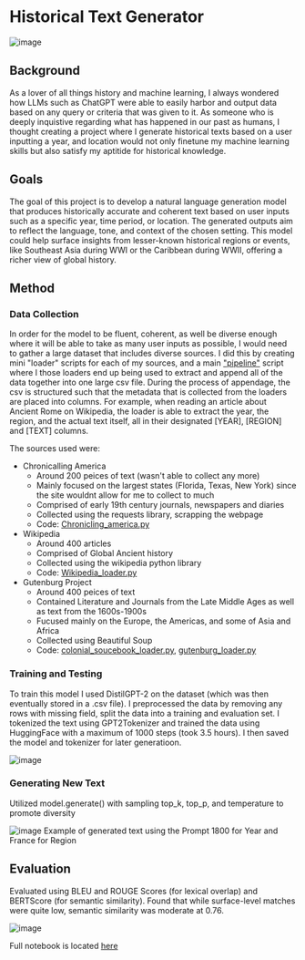 # Historical Text Generator
![image](https://github.com/user-attachments/assets/65fd838f-83df-4f7c-b2c7-25c082378a72)

## Background

As a lover of all things history and machine learning, I always wondered how LLMs such as ChatGPT were able to easily harbor and output data based on any query or criteria that was given to it. As someone who is
deeply inquistive regarding what has happened in our past as humans, I thought creating a project where I generate historical texts based on a user inputting a year, and location would not only finetune my 
machine learning skills but also satisfy my aptitide for historical knowledge.

## Goals

The goal of this project is to develop a natural language generation model that produces historically accurate and coherent text based on user inputs such as a specific year, time period, or location. The generated outputs aim to reflect the language, tone, and context of the chosen setting. This model could help surface insights from lesser-known historical regions or events, like Southeast Asia during WWI or the Caribbean during WWII, offering a richer view of global history.

## Method

### Data Collection

In order for the model to be fluent, coherent, as well be diverse enough where it will be able to take as many user inputs as possible, I would need to gather a large dataset that includes diverse sources. 
I did this by creating mini "loader" scripts for each of my sources, and a main ["pipeline"](https://github.com/tulane-cmps6730/sp2025-historical-text/blob/main/nlp/pipeline.py) script where I those loaders end up being used to extract and append all of the data together into one large csv file. 
During the process of appendage, the csv is structured such that the metadata that is collected from the loaders are placed into columns. For example, when reading an article about Ancient Rome on Wikipedia, the loader is able to extract the year, the region, and the actual text itself, all in their designated [YEAR], [REGION] and [TEXT] columns. 

The sources used were: 
 * Chronicalling America
     + Around 200 peices of text (wasn't able to collect any more)
     + Mainly focused on the largest states (Florida, Texas, New York) since the site wouldnt allow for me to collect to much
     + Comprised of early 19th century journals, newspapers and diaries
     + Collected using the requests library, scrapping the webpage
     + Code: [Chronicling_america.py](https://github.com/tulane-cmps6730/sp2025-historical-text/blob/main/nlp/chronicling_america.py)
* Wikipedia
     + Around 400 articles
     + Comprised of Global Ancient history
     + Collected using the wikipedia python library
     + Code: [Wikipedia_loader.py](https://github.com/tulane-cmps6730/sp2025-historical-text/blob/main/nlp/wikipedia_loader.py)
* Gutenburg Project
     + Around 400 peices of text
     + Contained Literature and Journals from the Late Middle Ages as well as text from the 1600s-1900s
     + Fucused mainly on the Europe, the Americas, and some of Asia and Africa
     + Collected using Beautiful Soup
     + Code: [colonial_soucebook_loader.py](https://github.com/tulane-cmps6730/sp2025-historical-text/blob/main/nlp/colonial_sourcebook_loader.py), [gutenburg_loader.py](https://github.com/tulane-cmps6730/sp2025-historical-text/blob/main/nlp/gutenburg_loader.py)
 
### Training and Testing 

To train this model I used DistilGPT-2 on the dataset (which was then eventually stored in a .csv file). I preprocessed the data by removing any rows with missing field, split the data into a training and evaluation set. 
I tokenized the text using GPT2Tokenizer and trained the data using HuggingFace with a maximum of 1000 steps (took 3.5 hours). I then saved the model and tokenizer for later generatioon. 

![image](https://github.com/user-attachments/assets/e98b1cde-1d4d-4355-8c89-ec90b58392ed)


### Generating New Text

Utilized model.generate() with sampling top_k, top_p, and temperature to promote diversity

![image](https://github.com/user-attachments/assets/634b5eac-0f96-4510-9f19-f34d3ae9c68e) 
Example of generated text using the Prompt 1800 for Year and France for Region


## Evaluation

Evaluated using BLEU and ROUGE Scores (for lexical overlap) and BERTScore (for semantic similarity). Found that while surface-level matches were quite low, semantic similarity was moderate at 0.76. 
 
![image](https://github.com/user-attachments/assets/da12b653-7a78-4f5a-8822-f457d1d7ee68)

Full notebook is located [here](https://github.com/tulane-cmps6730/sp2025-historical-text/blob/main/notebooks/Hostorical_Text_Generation_Notebook.ipynb)

  
       
